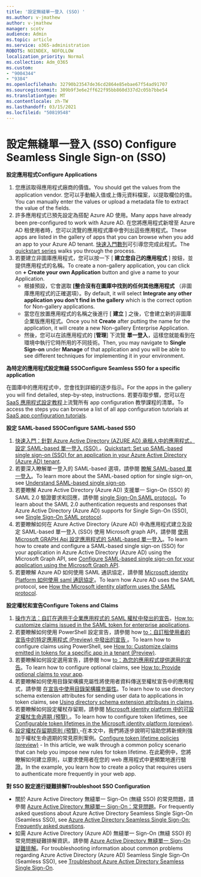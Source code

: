 ```yaml
---
title: '設定無縫單一登入 (SSO) '
ms.author: v-jmathew
author: v-jmathew
manager: scotv
audience: Admin
ms.topic: article
ms.service: o365-administration
ROBOTS: NOINDEX, NOFOLLOW
localization_priority: Normal
ms.collection: Adm_O365
ms.custom:
- "9004344"
- "9384"
ms.openlocfilehash: 32790b23547de36cd2864e85ebae67f54ad91707
ms.sourcegitcommit: 309b9f3e6e2ff622f95bb860d337d2c05b7bbe54
ms.translationtype: MT
ms.contentlocale: zh-TW
ms.lasthandoff: 03/15/2021
ms.locfileid: "50819548"
---
```

# <a name="configure-seamless-single-sign-on-sso"></a><span data-ttu-id="27ff4-102">設定無縫單一登入 (SSO) </span><span class="sxs-lookup"><span data-stu-id="27ff4-102">Configure Seamless Single Sign-on (SSO)</span></span>

<span data-ttu-id="27ff4-103">**設定應用程式**</span><span class="sxs-lookup"><span data-stu-id="27ff4-103">**Configure Applications**</span></span>

1. <span data-ttu-id="27ff4-104">您應該取得應用程式廠商的價值。</span><span class="sxs-lookup"><span data-stu-id="27ff4-104">You should get the values from the application vendor.</span></span> <span data-ttu-id="27ff4-105">您可以手動輸入值或上傳元資料檔案，以提取欄位的值。</span><span class="sxs-lookup"><span data-stu-id="27ff4-105">You can manually enter the values or upload a metadata file to extract the value of the fields.</span></span>
2. <span data-ttu-id="27ff4-106">許多應用程式已預先設定為搭配 Azure AD 使用。</span><span class="sxs-lookup"><span data-stu-id="27ff4-106">Many apps have already been pre-configured to work with Azure AD.</span></span> <span data-ttu-id="27ff4-107">在您將應用程式新增至 Azure AD 租使用者時，您可以流覽的應用程式庫中會列出這些應用程式。</span><span class="sxs-lookup"><span data-stu-id="27ff4-107">These apps are listed in the gallery of apps that you can browse when you add an app to your Azure AD tenant.</span></span> <span data-ttu-id="27ff4-108">[快速入門數列](https://docs.microsoft.com/azure/active-directory/manage-apps/add-application-portal-configure)可引導您完成此程式。</span><span class="sxs-lookup"><span data-stu-id="27ff4-108">The [quickstart series](https://docs.microsoft.com/azure/active-directory/manage-apps/add-application-portal-configure) walks you through the process.</span></span>
3. <span data-ttu-id="27ff4-109">若要建立非圖庫應用程式，您可以按一下 [ **建立您自己的應用程式** ] 按鈕，並提供應用程式的名稱。</span><span class="sxs-lookup"><span data-stu-id="27ff4-109">To create a non-gallery application, you can click on **+ Create your own Application** button and give a name to your Application.</span></span>
    - <span data-ttu-id="27ff4-110">根據預設，它會選取 **[整合沒有在圖庫中找到的任何其他應用程式** （非圖庫應用程式的正確選項）。</span><span class="sxs-lookup"><span data-stu-id="27ff4-110">By default, it will select **Integrate any other application you don't find in the gallery** which is the correct option for Non-gallery applications.</span></span>
    - <span data-ttu-id="27ff4-111">當您在放置應用程式的名稱之後進行 [ **建立** ] 之後，它會建立新的非圖庫企業版應用程式。</span><span class="sxs-lookup"><span data-stu-id="27ff4-111">Once you hit **Create** after putting the name for the application, it will create a new Non-gallery Enterprise Application.</span></span>
    - <span data-ttu-id="27ff4-112">然後，您可以在該應用程式的 [**管理**] 下流覽 **單一登入**，這樣您就能看到在環境中執行它時所用的不同技術。</span><span class="sxs-lookup"><span data-stu-id="27ff4-112">Then, you may navigate to **Single Sign-on** under **Manage** of that application and you will be able to see different techniques for implementing it in your environment.</span></span>

<span data-ttu-id="27ff4-113">**為特定的應用程式設定無縫 SSO**</span><span class="sxs-lookup"><span data-stu-id="27ff4-113">**Configure Seamless SSO for a specific application**</span></span>

<span data-ttu-id="27ff4-114">在圖庫中的應用程式中，您會找到詳細的逐步指示。</span><span class="sxs-lookup"><span data-stu-id="27ff4-114">For the apps in the gallery you will find detailed, step-by-step, instructions.</span></span> <span data-ttu-id="27ff4-115">若要存取步驟，您可以在 [SaaS 應用程式設定教程](https://docs.microsoft.com/azure/active-directory/saas-apps/tutorial-list)上流覽所有 app configuration 教學課程的清單。</span><span class="sxs-lookup"><span data-stu-id="27ff4-115">To access the steps you can browse a list of all app configuration tutorials at [SaaS app configuration tutorials](https://docs.microsoft.com/azure/active-directory/saas-apps/tutorial-list).</span></span>

<span data-ttu-id="27ff4-116">**設定 SAML-based SSO**</span><span class="sxs-lookup"><span data-stu-id="27ff4-116">**Configure SAML-based SSO**</span></span>

1. <span data-ttu-id="27ff4-117">[快速入門：針對 Azure Active Directory (AZURE AD) 承租人中的應用程式，設定 SAML-based 單一登入 (SSO) ](https://docs.microsoft.com/azure/active-directory/manage-apps/add-application-portal-setup-sso)。</span><span class="sxs-lookup"><span data-stu-id="27ff4-117">[Quickstart: Set up SAML-based single sign-on (SSO) for an application in your Azure Active Directory (Azure AD) tenant](https://docs.microsoft.com/azure/active-directory/manage-apps/add-application-portal-setup-sso).</span></span>
2. <span data-ttu-id="27ff4-118">若要深入瞭解單一登入的 SAML-based 選項，請參閱 [瞭解 SAML-based 單一登入](https://docs.microsoft.com/azure/active-directory/manage-apps/configure-saml-single-sign-on)。</span><span class="sxs-lookup"><span data-stu-id="27ff4-118">To learn more about the SAML-based option for single sign-on, see [Understand SAML-based single sign-on](https://docs.microsoft.com/azure/active-directory/manage-apps/configure-saml-single-sign-on).</span></span>
3. <span data-ttu-id="27ff4-119">若要瞭解 Azure Active Directory (Azure AD) 支援單一 Sign-On (SSO) 的 SAML 2.0 驗證要求和回應，請參閱 [single Sign-On SAML protocol](https://docs.microsoft.com/azure/active-directory/develop/single-sign-on-saml-protocol)。</span><span class="sxs-lookup"><span data-stu-id="27ff4-119">To learn about the SAML 2.0 authentication requests and responses that Azure Active Directory (Azure AD) supports for Single Sign-On (SSO), see [Single Sign-On SAML protocol](https://docs.microsoft.com/azure/active-directory/develop/single-sign-on-saml-protocol).</span></span>
4. <span data-ttu-id="27ff4-120">若要瞭解如何在 Azure Active Directory (Azure AD) 中為應用程式建立及設定 SAML-based 單一登入 (SSO) 使用 Microsoft graph API，請參閱 [使用 Microsoft GRAPH Api 設定應用程式的 SAML-based 單一登入](https://docs.microsoft.com/graph/application-saml-sso-configure-api)。</span><span class="sxs-lookup"><span data-stu-id="27ff4-120">To learn how to create and configure a SAML-based single sign-on (SSO) for your application in Azure Active Directory (Azure AD) using the Microsoft Graph API, see [Configure SAML-based single sign-on for your application using the Microsoft Graph API](https://docs.microsoft.com/graph/application-saml-sso-configure-api).</span></span>
5. <span data-ttu-id="27ff4-121">若要瞭解 Azure AD 如何使用 SAML 通訊協定，請參閱 [Microsoft identity Platform 如何使用 saml 通訊協定](https://docs.microsoft.com/azure/active-directory/develop/active-directory-saml-protocol-reference)。</span><span class="sxs-lookup"><span data-stu-id="27ff4-121">To learn how Azure AD uses the SAML protocol, see [How the Microsoft identity platform uses the SAML protocol](https://docs.microsoft.com/azure/active-directory/develop/active-directory-saml-protocol-reference).</span></span>

<span data-ttu-id="27ff4-122">**設定權杖和宣告**</span><span class="sxs-lookup"><span data-stu-id="27ff4-122">**Configure Tokens and Claims**</span></span>

1. <span data-ttu-id="27ff4-123">[操作方法：自訂在適用于企業應用程式的 SAML 權杖中發出的宣告](https://docs.microsoft.com/azure/active-directory/develop/active-directory-saml-claims-customization)。</span><span class="sxs-lookup"><span data-stu-id="27ff4-123">[How to: customize claims issued in the SAML token for enterprise applications](https://docs.microsoft.com/azure/active-directory/develop/active-directory-saml-claims-customization).</span></span>
2. <span data-ttu-id="27ff4-124">若要瞭解如何使用 PowerShell 設定宣告，請參閱 how [to：自訂租使用者的宣告中的特定應用程式 (Preview) 中發出的宣告 ](https://docs.microsoft.com/azure/active-directory/develop/active-directory-claims-mapping)。</span><span class="sxs-lookup"><span data-stu-id="27ff4-124">To learn how to configure claims using PowerShell, see [How to: Customize claims emitted in tokens for a specific app in a tenant (Preview)](https://docs.microsoft.com/azure/active-directory/develop/active-directory-claims-mapping).</span></span>
3. <span data-ttu-id="27ff4-125">若要瞭解如何設定選用宣告，請參閱 how [to：為您的應用程式提供選用的宣告](https://docs.microsoft.com/azure/active-directory/develop/active-directory-optional-claims)。</span><span class="sxs-lookup"><span data-stu-id="27ff4-125">To learn how to configure optional claims, see [How to: Provide optional claims to your app](https://docs.microsoft.com/azure/active-directory/develop/active-directory-optional-claims).</span></span>
4. <span data-ttu-id="27ff4-126">若要瞭解如何使用目錄架構擴充屬性將使用者資料傳送至權杖宣告中的應用程式，請參閱 [在宣告中使用目錄架構擴充屬性](https://docs.microsoft.com/azure/active-directory/develop/active-directory-schema-extensions)。</span><span class="sxs-lookup"><span data-stu-id="27ff4-126">To learn how to use directory schema extension attributes for sending user data to applications in token claims, see [Using directory schema extension attributes in claims](https://docs.microsoft.com/azure/active-directory/develop/active-directory-schema-extensions).</span></span>
5. <span data-ttu-id="27ff4-127">若要瞭解如何設定權杖存留期，請參閱 [Microsoft identity platform 中的可設定權杖生命週期 (預覽) ](https://docs.microsoft.com/azure/active-directory/develop/active-directory-configurable-token-lifetimes)。</span><span class="sxs-lookup"><span data-stu-id="27ff4-127">To learn how to configure token lifetimes, see [Configurable token lifetimes in the Microsoft identity platform (preview)](https://docs.microsoft.com/azure/active-directory/develop/active-directory-configurable-token-lifetimes).</span></span>
6. <span data-ttu-id="27ff4-128">[設定權杖存留期原則 (預覽) ](https://docs.microsoft.com/azure/active-directory/develop/configure-token-lifetimes) -在本文中，我們將逐步說明可協助您將新規則強加于權杖生命週期的常見原則案例。</span><span class="sxs-lookup"><span data-stu-id="27ff4-128">[Configure token lifetime policies (preview)](https://docs.microsoft.com/azure/active-directory/develop/configure-token-lifetimes) - In this article, we walk through a common policy scenario that can help you impose new rules for token lifetime.</span></span> <span data-ttu-id="27ff4-129">在此範例中，您將瞭解如何建立原則，以要求使用者在您的 web 應用程式中更頻繁地進行驗證。</span><span class="sxs-lookup"><span data-stu-id="27ff4-129">In the example, you learn how to create a policy that requires users to authenticate more frequently in your web app.</span></span>

<span data-ttu-id="27ff4-130">**對 SSO 設定進行疑難排解**</span><span class="sxs-lookup"><span data-stu-id="27ff4-130">**Troubleshoot SSO Configuration**</span></span>

- <span data-ttu-id="27ff4-131">關於 Azure Active Directory 無縫單一 Sign-On (無縫 SSO) 的常見問題，請參閱 [Azure Active Directory 無縫單一 Sign-On：常見問題](https://docs.microsoft.com/azure/active-directory/hybrid/how-to-connect-sso-faq)。</span><span class="sxs-lookup"><span data-stu-id="27ff4-131">For frequently asked questions about Azure Active Directory Seamless Single Sign-On (Seamless SSO), see [Azure Active Directory Seamless Single Sign-On: Frequently asked questions](https://docs.microsoft.com/azure/active-directory/hybrid/how-to-connect-sso-faq).</span></span>
- <span data-ttu-id="27ff4-132">如需 Azure Active Directory (Azure AD) 無縫單一 Sign-On (無縫 SSO) 的常見問題疑難排解資訊，請參閱 [Azure Active Directory 無縫單一 Sign-On 疑難排解](https://docs.microsoft.com/azure/active-directory/hybrid/tshoot-connect-sso)。</span><span class="sxs-lookup"><span data-stu-id="27ff4-132">For troubleshooting information about common problems regarding Azure Active Directory (Azure AD) Seamless Single Sign-On (Seamless SSO), see [Troubleshoot Azure Active Directory Seamless Single Sign-On](https://docs.microsoft.com/azure/active-directory/hybrid/tshoot-connect-sso).</span></span>
